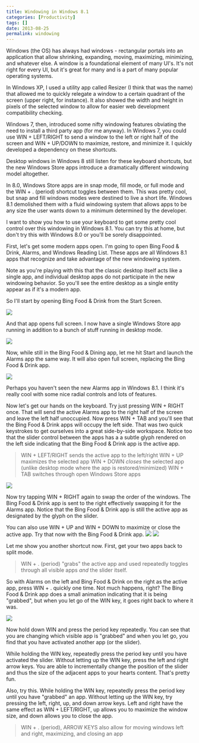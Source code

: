 ```yaml
---
title: Windowing in Windows 8.1
categories: [Productivity]
tags: []
date: 2013-08-25
permalink: windowing
---
```


Windows (the OS) has always had windows - rectangular portals into an application that allow shrinking, expanding, moving, maximizing, minimizing, and whatever else. A window is a foundational element of many UI&#39;s. It&#39;s not right for every UI, but it&#39;s great for many and is a part of many popular operating systems.
<!-- xmore -->

In Windows XP, I used a utility app called Resizer (I think that was the name) that allowed me to quickly relegate a window to a certain quadrant of the screen (upper right, for instance). It also showed the width and height in pixels of the selected window to allow for easier web development compatibility checking.

Windows 7, then, introduced some nifty windowing features obviating the need to install a third party app (for me anyway). In Windows 7, you could use WIN + LEFT/RIGHT to send a window to the left or right half of the screen and WIN + UP/DOWN to maximize, restore, and minimize it. I quickly developed a dependency on these shortcuts.

Desktop windows in Windows 8 still listen for these keyboard shortcuts, but the new Windows Store apps introduce a dramatically different windowing model altogether.

In 8.0, Windows Store apps are in snap mode, fill mode, or full mode and the WIN + . (period) shortcut toggles between them. This was pretty cool, but snap and fill windows modes were destined to live a short life. Windows 8.1 demolished them with a fluid windowing system that allows apps to be any size the user wants down to a minimum determined by the developer.

I want to show you how to use your keyboard to get some pretty cool control over this windowing in Windows 8.1\. You can try this at home, but don&#39;t try this with Windows 8.0 or you&#39;ll be sorely disappointed.

First, let&#39;s get some modern apps open. I&#39;m going to open Bing Food &amp; Drink, Alarms, and Windows Reading List. These apps are all Windows 8.1 apps that recognize and take advantage of the new windowing system.

Note as you&#39;re playing with this that the classic desktop itself acts like a single app, and individual desktop apps do not participate in the new windowing behavior. So you&#39;ll see the entire desktop as a single entity appear as if it&#39;s a modern app.

So I&#39;ll start by opening Bing Food &amp; Drink from the Start Screen.

![](/files/windowing_01.png)

And that app opens full screen. I now have a single Windows Store app running in addition to a bunch of stuff running in desktop mode.

![](/files/windowing_02.png)

Now, while still in the Bing Food &amp; Dining app, let me hit Start and launch the Alarms app the same way. It will also open full screen, replacing the Bing Food &amp; Drink app.

![](/files/windowing_03.png)

Perhaps you haven&#39;t seen the new Alarms app in Windows 8.1\. I think it&#39;s really cool with some nice radial controls and lots of features.

Now let&#39;s get our hands on the keyboard. Try just pressing WIN + RIGHT once. That will send the active Alarms app to the right half of the screen and leave the left half unoccupied. Now press WIN + TAB and you&#39;ll see that the Bing Food &amp; Drink apps will occupy the left side. That was two quick keystrokes to get ourselves into a great side-by-side workspace. Notice too that the slider control between the apps has a a subtle glyph rendered on the left side indicating that the Bing Food &amp; Drink app is the active app.

> WIN + LEFT/RIGHT sends the active app to the left/right
> WIN + UP maximizes the selected app
> WIN + DOWN _closes_ the selected app (unlike desktop mode where the app is restored/minimized)
> WIN + TAB switches through open Windows Store apps

![](/files/windowing_04.png)

Now try tapping WIN + RIGHT again to swap the order of the windows. The Bing Food &amp; Drink app is sent to the right effectively swapping it for the Alarms app. Notice that the Bing Food &amp; Drink app is still the active app as designated by the glyph on the slider.

You can also use WIN + UP and WIN + DOWN to maximize or close the active app. Try that now with the Bing Food &amp; Drink app.
![](/files/windowing_05.png)
![](/files/windowing_06.png)

Let me show you another shortcut now. First, get your two apps back to split mode.

> WIN + . (period) "grabs" the active app and used repeatedly toggles through all visible apps _and_ the slider itself.

So with Alarms on the left and Bing Food &amp; Drink on the right as the active app, press WIN + . quickly one time. Not much happens, right? The Bing Food &amp; Drink app does a small animation indicating that it is being "grabbed", but when you let go of the WIN key, it goes right back to where it was.

![](/files/windowing_07.png)

Now hold down WIN and press the period key repeatedly. You can see that you are changing which visible app is "grabbed" and when you let go, you find that you have activated another app (or the slider).

While holding the WIN key, repeatedly press the period key until you have activated the slider. Without letting up the WIN key, press the left and right arrow keys. You are able to incrementally change the position of the slider and thus the size of the adjacent apps to your hearts content. That&#39;s pretty fun.

Also, try this. While holding the WIN key, repeatedly press the period key until you have "grabbed" an app. Without letting up the WIN key, try pressing the left, right, up, and down arrow keys. Left and right have the same effect as WIN + LEFT/RIGHT, up allows you to maximize the window size, and down allows you to close the app.

> WIN + . (period), ARROW KEYS also allow for moving windows left and right, maximizing, and closing an app